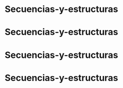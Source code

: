 # Secuencias-y-estructuras
# Secuencias-y-estructuras
# Secuencias-y-estructuras
# Secuencias-y-estructuras
